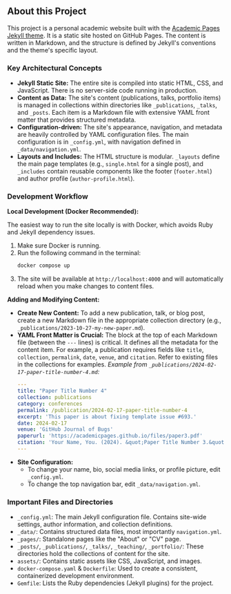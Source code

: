 ## About this Project

This project is a personal academic website built with the [Academic Pages Jekyll theme](https://github.com/academicpages/academicpages.github.io). It is a static site hosted on GitHub Pages. The content is written in Markdown, and the structure is defined by Jekyll's conventions and the theme's specific layout.

### Key Architectural Concepts

*   **Jekyll Static Site:** The entire site is compiled into static HTML, CSS, and JavaScript. There is no server-side code running in production.
*   **Content as Data:** The site's content (publications, talks, portfolio items) is managed in collections within directories like `_publications`, `_talks`, and `_posts`. Each item is a Markdown file with extensive YAML front matter that provides structured metadata.
*   **Configuration-driven:** The site's appearance, navigation, and metadata are heavily controlled by YAML configuration files. The main configuration is in `_config.yml`, with navigation defined in `_data/navigation.yml`.
*   **Layouts and Includes:** The HTML structure is modular. `_layouts` define the main page templates (e.g., `single.html` for a single post), and `_includes` contain reusable components like the footer (`footer.html`) and author profile (`author-profile.html`).

### Development Workflow

**Local Development (Docker Recommended):**

The easiest way to run the site locally is with Docker, which avoids Ruby and Jekyll dependency issues.

1.  Make sure Docker is running.
2.  Run the following command in the terminal:
    ```bash
    docker compose up
    ```
3.  The site will be available at `http://localhost:4000` and will automatically reload when you make changes to content files.

**Adding and Modifying Content:**

*   **Create New Content:** To add a new publication, talk, or blog post, create a new Markdown file in the appropriate collection directory (e.g., `_publications/2023-10-27-my-new-paper.md`).
*   **YAML Front Matter is Crucial:** The block at the top of each Markdown file (between the `---` lines) is critical. It defines all the metadata for the content item. For example, a publication requires fields like `title`, `collection`, `permalink`, `date`, `venue`, and `citation`. Refer to existing files in the collections for examples.
    *Example from `_publications/2024-02-17-paper-title-number-4.md`:*
    ```yaml
    ---
    title: "Paper Title Number 4"
    collection: publications
    category: conferences
    permalink: /publication/2024-02-17-paper-title-number-4
    excerpt: 'This paper is about fixing template issue #693.'
    date: 2024-02-17
    venue: 'GitHub Journal of Bugs'
    paperurl: 'https://academicpages.github.io/files/paper3.pdf'
    citation: 'Your Name, You. (2024). &quot;Paper Title Number 3.&quot; <i>GitHub Journal of Bugs</i>. 1(3).'
    ---
    ```
*   **Site Configuration:**
    *   To change your name, bio, social media links, or profile picture, edit `_config.yml`.
    *   To change the top navigation bar, edit `_data/navigation.yml`.

### Important Files and Directories

*   `_config.yml`: The main Jekyll configuration file. Contains site-wide settings, author information, and collection definitions.
*   `_data/`: Contains structured data files, most importantly `navigation.yml`.
*   `_pages/`: Standalone pages like the "About" or "CV" page.
*   `_posts/`, `_publications/`, `_talks/`, `_teaching/`, `_portfolio/`: These directories hold the collections of content for the site.
*   `assets/`: Contains static assets like CSS, JavaScript, and images.
*   `docker-compose.yaml` & `Dockerfile`: Used to create a consistent, containerized development environment.
*   `Gemfile`: Lists the Ruby dependencies (Jekyll plugins) for the project.
